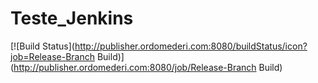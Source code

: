 # Teste_Jenkins
[![Build Status](http://publisher.ordomederi.com:8080/buildStatus/icon?job=Release-Branch Build)](http://publisher.ordomederi.com:8080/job/Release-Branch Build)
